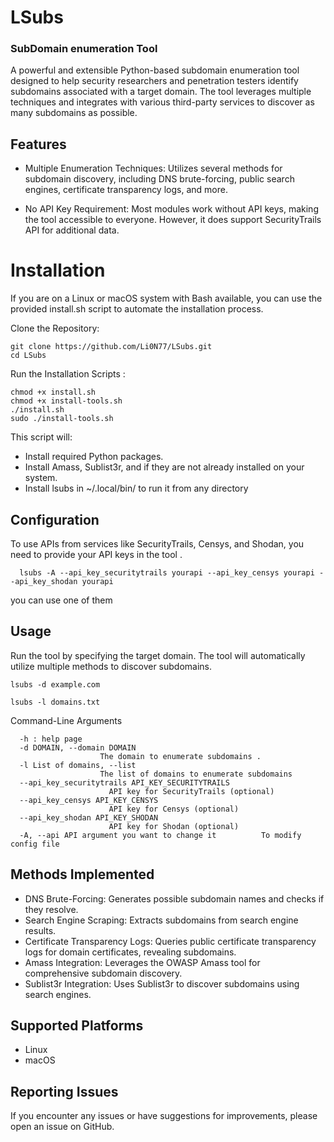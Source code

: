 # LSubs
### SubDomain enumeration Tool
A powerful and extensible Python-based subdomain enumeration tool designed to help security researchers and penetration testers identify subdomains associated with a target domain. The tool leverages multiple techniques and integrates with various third-party services to discover as many subdomains as possible.

## Features

  - Multiple Enumeration Techniques: Utilizes several methods for subdomain discovery, including DNS brute-forcing, public search engines, certificate transparency logs, and more.
  
  - No API Key Requirement: Most modules work without API keys, making the tool accessible to everyone. However, it does support SecurityTrails API for additional data.

# Installation
If you are on a Linux or macOS system with Bash available, you can use the provided install.sh script to automate the installation process.

Clone the Repository:

    git clone https://github.com/Li0N77/LSubs.git
    cd LSubs
  
  Run the Installation Scripts :
    
    chmod +x install.sh
    chmod +x install-tools.sh
    ./install.sh
    sudo ./install-tools.sh

This script will:

  - Install required Python packages.
  - Install Amass, Sublist3r, and if they are not already installed on your system.
  - Install lsubs in ~/.local/bin/  to run it from any directory

## Configuration

To use APIs from services like SecurityTrails, Censys, and Shodan, you need to provide your API keys in the tool .

      lsubs -A --api_key_securitytrails yourapi --api_key_censys yourapi --api_key_shodan yourapi 
      
you can use one of them 

## Usage

Run the tool by specifying the target domain. The tool will automatically utilize multiple methods to discover subdomains.


    lsubs -d example.com

    lsubs -l domains.txt

Command-Line Arguments

      -h : help page
      -d DOMAIN, --domain DOMAIN
                        The domain to enumerate subdomains .
      -l List of domains, --list
                        The list of domains to enumerate subdomains 
      --api_key_securitytrails API_KEY_SECURITYTRAILS
                          API key for SecurityTrails (optional)
      --api_key_censys API_KEY_CENSYS
                          API key for Censys (optional)
      --api_key_shodan API_KEY_SHODAN
                          API key for Shodan (optional)
      -A, --api API argument you want to change it          To modify config file

## Methods Implemented

  - DNS Brute-Forcing: Generates possible subdomain names and checks if they resolve.
  - Search Engine Scraping: Extracts subdomains from search engine results.
  - Certificate Transparency Logs: Queries public certificate transparency logs for domain certificates, revealing subdomains.
  - Amass Integration: Leverages the OWASP Amass tool for comprehensive subdomain discovery.
  - Sublist3r Integration: Uses Sublist3r to discover subdomains using search engines.

## Supported Platforms
  - Linux
  - macOS

## Reporting Issues

If you encounter any issues or have suggestions for improvements, please open an issue on GitHub.
